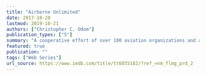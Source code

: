 ```yaml
---
title: "Airborne Unlimited"
date: 2017-10-20
lastmod: 2019-10-21
authors: ["Christopher C. Odom"]
publication_types: ["5"]
summary: "A cooperative effort of over 100 aviation organizations and associations working with the Aero-News Network."
featured: true
publication: ""
tags: ["Web Series"]
url_source: https://www.imdb.com/title/tt6035182/?ref_=nm_flmg_prd_2
---
```

